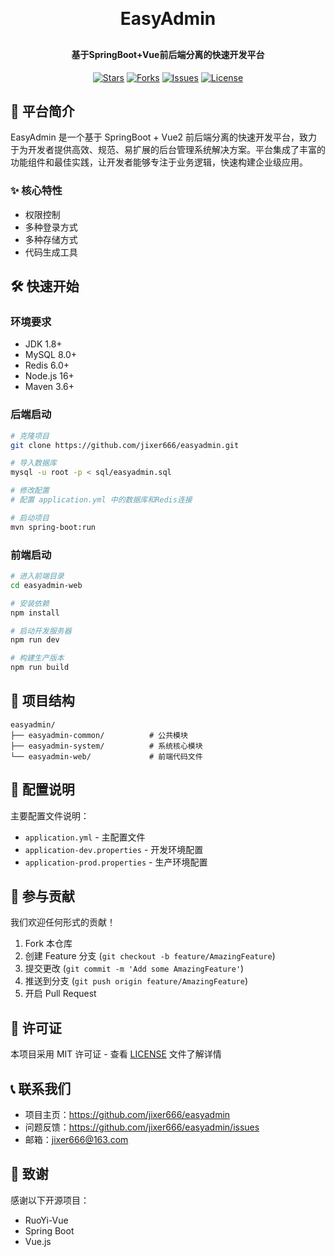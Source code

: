 <h1 align="center" style="margin: 30px 0 30px; font-weight: bold;">EasyAdmin</h1>

<h4 align="center">基于SpringBoot+Vue前后端分离的快速开发平台</h4>

<p align="center">
	<a href="https://github.com/jixer666/easyadmin/stargazers"><img src="https://img.shields.io/github/stars/jixer666/quickpost?style=social" alt="Stars"></a>
	<a href="https://github.com/jixer666/easyadmin/forks"><img src="https://img.shields.io/github/forks/jixer666/quickpost?style=social" alt="Forks"></a>
	<a href="https://github.com/jixer666/easyadmin/issues"><img src="https://img.shields.io/github/issues/jixer666/quickpost" alt="Issues"></a>
	<a href="https://github.com/jixer666/easyadmin/blob/main/LICENSE"><img src="https://img.shields.io/github/license/jixer666/quickpost" alt="License"></a>
</p>

## 🌟 平台简介

EasyAdmin 是一个基于 SpringBoot + Vue2 前后端分离的快速开发平台，致力于为开发者提供高效、规范、易扩展的后台管理系统解决方案。平台集成了丰富的功能组件和最佳实践，让开发者能够专注于业务逻辑，快速构建企业级应用。

### ✨ 核心特性

- 权限控制
- 多种登录方式
- 多种存储方式
- 代码生成工具


## 🛠️ 快速开始

### 环境要求
- JDK 1.8+
- MySQL 8.0+
- Redis 6.0+
- Node.js 16+
- Maven 3.6+

### 后端启动
```bash
# 克隆项目
git clone https://github.com/jixer666/easyadmin.git

# 导入数据库
mysql -u root -p < sql/easyadmin.sql

# 修改配置
# 配置 application.yml 中的数据库和Redis连接

# 启动项目
mvn spring-boot:run
```

### 前端启动
```bash
# 进入前端目录
cd easyadmin-web

# 安装依赖
npm install

# 启动开发服务器
npm run dev

# 构建生产版本
npm run build
```

## 📁 项目结构

```
easyadmin/
├── easyadmin-common/          # 公共模块
├── easyadmin-system/          # 系统核心模块
└── easyadmin-web/             # 前端代码文件
```

## 🔧 配置说明

主要配置文件说明：
- `application.yml` - 主配置文件
- `application-dev.properties` - 开发环境配置
- `application-prod.properties` - 生产环境配置

## 🤝 参与贡献

我们欢迎任何形式的贡献！

1. Fork 本仓库
2. 创建 Feature 分支 (`git checkout -b feature/AmazingFeature`)
3. 提交更改 (`git commit -m 'Add some AmazingFeature'`)
4. 推送到分支 (`git push origin feature/AmazingFeature`)
5. 开启 Pull Request

## 📄 许可证

本项目采用 MIT 许可证 - 查看 [LICENSE](LICENSE) 文件了解详情

## 📞 联系我们

- 项目主页：https://github.com/jixer666/easyadmin
- 问题反馈：https://github.com/jixer666/easyadmin/issues
- 邮箱：jixer666@163.com

## 🙏 致谢

感谢以下开源项目：
- RuoYi-Vue
- Spring Boot
- Vue.js
